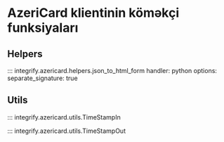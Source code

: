 # AzeriCard klientinin köməkçi funksiyaları

## Helpers

::: integrify.azericard.helpers.json_to_html_form
    handler: python
    options:
      separate_signature: true


## Utils

::: integrify.azericard.utils.TimeStampIn

::: integrify.azericard.utils.TimeStampOut